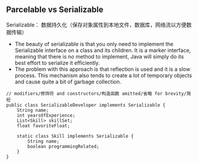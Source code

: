 ## Parcelable vs Serializable
Serializable： 数据持久化（保存对象属性到本地文件，数据库，网络流以方便数据传输）
  * The beauty of serializable is that you only need to implement the Serializable interface on a class and its children. It is a marker interface, meaning that there is no method to implement, Java will simply do its best effort to serialize it efficiently.
  * The problem with this approach is that reflection is used and it is a slow process. This mechanism also tends to create a lot of temporary objects and cause quite a bit of garbage collection.

```
// modifiers/修饰符 and constructors/构造函数 amitted/省略 for brevity/简短
public class SerializableDeveloper implements Serializable {
    String name;
    int yearsOfExperience;
    List<Skill> skillSet;
    float favoriteFloat;

    static class Skill implements Serializable {
        String name;
        boolean programmingRelated;
    }
}
```
